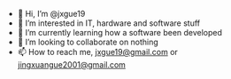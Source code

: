 - 👋 Hi, I’m @jxgue19
- 👀 I’m interested in IT, hardware and software stuff
- 🌱 I’m currently learning how a software been developed 
- 💞️ I’m looking to collaborate on nothing
- 📫 How to reach me, jxgue19@gmail.com or jingxuangue2001@gmail.com

<!---
jxgue19/jxgue19 is a ✨ special ✨ repository because its `README.md` (this file) appears on your GitHub profile.
You can click the Preview link to take a look at your changes.
--->

